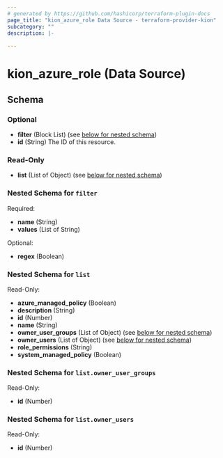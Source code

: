 ```yaml
---
# generated by https://github.com/hashicorp/terraform-plugin-docs
page_title: "kion_azure_role Data Source - terraform-provider-kion"
subcategory: ""
description: |-
  
---
```


# kion_azure_role (Data Source)





<!-- schema generated by tfplugindocs -->
## Schema

### Optional

- **filter** (Block List) (see [below for nested schema](#nestedblock--filter))
- **id** (String) The ID of this resource.

### Read-Only

- **list** (List of Object) (see [below for nested schema](#nestedatt--list))

<a id="nestedblock--filter"></a>
### Nested Schema for `filter`

Required:

- **name** (String)
- **values** (List of String)

Optional:

- **regex** (Boolean)


<a id="nestedatt--list"></a>
### Nested Schema for `list`

Read-Only:

- **azure_managed_policy** (Boolean)
- **description** (String)
- **id** (Number)
- **name** (String)
- **owner_user_groups** (List of Object) (see [below for nested schema](#nestedobjatt--list--owner_user_groups))
- **owner_users** (List of Object) (see [below for nested schema](#nestedobjatt--list--owner_users))
- **role_permissions** (String)
- **system_managed_policy** (Boolean)

<a id="nestedobjatt--list--owner_user_groups"></a>
### Nested Schema for `list.owner_user_groups`

Read-Only:

- **id** (Number)


<a id="nestedobjatt--list--owner_users"></a>
### Nested Schema for `list.owner_users`

Read-Only:

- **id** (Number)


